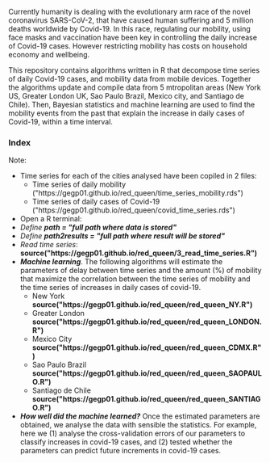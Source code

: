 Currently humanity is dealing with the evolutionary arm race of the novel coronavirus SARS-CoV-2, that have caused human suffering and 5 million deaths worldwide by Covid-19. In this race, regulating our mobility, using face masks and vaccination have been key in controlling the daily increase of Covid-19 cases. However restricting mobility has costs on household economy and wellbeing. 

This repository contains algorithms written in R that decompose time series of daily Covid-19 cases, and mobility data from mobile devices. Together the algorithms update and compile data from 5 mtropolitan areas (New York US, Greater London UK, Sao Paulo Brazil, Mexico city, and Santiago de Chile). Then, Bayesian statistics and machine learning are used to find the mobility events from the past that explain the increase in daily cases of Covid-19, within a time interval.

<h3>Index</h3>

Note: 

<ul>
  <li>Time series for each of the cities analysed have been copiled in 2 files: <ul><li>Time series of daily mobility ("https://gegp01.github.io/red_queen/time_series_mobility.rds")</li><li> Time series of daily cases of Covid-19 ("https://gegp01.github.io/red_queen/covid_time_series.rds")</li></ul>

  <li>Open a R terminal:
  <li><i>Define <b>path = "full path where data is stored"</b></i></li>
  <li><i>Define <b>path2results = "full path where result will be stored"</b></i></li>
       <li><i>Read time series</i>:<br><b>source("https://gegp01.github.io/red_queen/3_read_time_series.R")</b></li>
  <li><b><i>Machine learning</i></b>. The following algorithms will estimate the parameters of delay between time series and the amount (%) of mobility that maximize the correlation between the time series of mobility and the time series of increases in daily cases of covid-19.<br>
         <ul>
           <li>New York <br> <b>source("https://gegp01.github.io/red_queen/red_queen_NY.R")</b></li>
           <li>Greater London <br> <b>source("https://gegp01.github.io/red_queen/red_queen_LONDON.R")</b></li>
           <li>Mexico City <br> <b>source("https://gegp01.github.io/red_queen/red_queen_CDMX.R")</b></li>
           <li>Sao Paulo Brazil <br> <b>source("https://gegp01.github.io/red_queen/red_queen_SAOPAULO.R")</b></li>
           <li>Santiago de Chile <br> <b>source("https://gegp01.github.io/red_queen/red_queen_SANTIAGO.R")</b></li>
         </ul>
       </li>
  <li><i><b>How well did the machine learned?</b></i> Once the estimated parameters are obtained, we analyse the data with sensible the statistics. For example, here we (1) analyse the cross-validation errors of our parameters to classify increases in covid-19 cases,  and (2) tested whether the parameters can predict future increments in covid-19 cases.  
  </ul>
